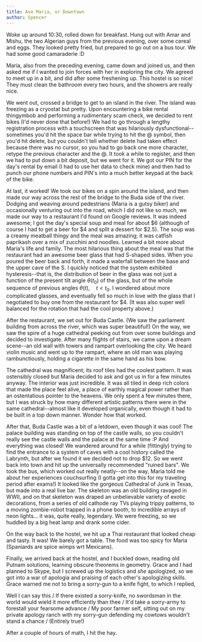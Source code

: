 ```yaml
---
title: Ave Maria, or Downtown
author: Spencer
---
```


Woke up around 10:30, rolled down for breakfast. Hung out with Amar and Mishu, the two Algerian guys from the previous evening, over some cereal and eggs. They looked pretty fried, but prepared to go out on a bus tour. We had some good camaraderie :D

Maria, also from the preceding evening, came down and joined us, and then asked me if I wanted to join forces with her in exploring the city. We agreed to meet up in a bit, and did after some freshening up. This hostel is so nice! They must clean the bathroom every two hours, and the showers are really nice.

We went out, crossed a bridge to get to an island in the river. The island was freezing as a cryostat but pretty. Upon encountering a bike rental thingymbob and performing a rudimentary scam check, we decided to rent bikes (I'd never done that before!) We had to go through a lengthy registration process with a touchscreen that was hilariously dysfunctional--sometimes you'd hit the space bar while trying to hit the @ symbol, then you'd hit delete, but you couldn't tell whether delete had taken effect because there was no cursor, so you had to go back one more character, retype the previous character and the @. It took a while to register, and then we had to put down a bit deposit, but we went for it. We got our PIN for the day's rental by email (I had to use her data to check mine) and then had to punch our phone numbers and PIN's into a much better keypad at the back of the bike.

At last, it worked! We took our bikes on a spin around the island, and then made our way across the rest of the bridge to the Buda side of the river. Dodging and weaving around pedestrians (Maria is a gutsy biker) and occasionally venturing out into the road, which I did not like so much, we made our way to a restaurant I'd found on Google reviews. It was indeed awesome; I got the day's special soup and meal for about $6 (although of course I had to get a beer for $4 and split a dessert for $2.5). The soup was a creamy meatball thingy and the meal was amazing; it was catfish paprikash over a mix of zucchini and noodles. Learned a bit more about Maria's life and family. The most hilarious thing about the meal was that the restaurant had an awesome beer glass that had S-shaped sides. When you poured the beer back and forth, it made a waterfall between the base and the upper cave of the S. I quickly noticed that the system exhibited hysteresis--that is, the distribution of beer in the glass was not just a function of the present tilt angle $\theta(t_0)$ of the glass, but of the whole sequence of previous angles $\theta(t), \quad t < t_0$. I wondered about more complicated glasses, and eventually fell so much in love with the glass that I negotiated to buy one from the restaurant for $4. (It was also super well balanced for the rotation that had the cool property above.)

After the restaurant, we set out for Buda Castle. (We saw the parliament building from across the river, which was super beautiful!) On the way, we saw the spire of a huge cathedral peeking out from over some buildings and decided to investigate. After many flights of stairs, we came upon a dream scene--an old wall with towers and rampart overlooking the city. We heard violin music and went up to the rampart, where an old man was playing rambunctiously, holding a cigarette in the same hand as his bow.

The cathedral was magnificent; its roof tiles had the coolest pattern. It was ostensibly closed but Maria decided to ask and got us in for a few minutes anyway. The interior was just incredible. It was all tiled in deep rich colors that made the place feel alive, a place of earthly magical power rather than an ostentatious pointer to the heavens. We only spent a few minutes there, but I was struck by how many different artistic patterns there were in the same cathedral--almost like it developed organically, even though it had to be built in a top down manner. Wonder how that worked.

After that, Buda Castle was a bit of a letdown, even though it was cool! The palace building was standing on top of the castle walls, so you couldn't really see the castle walls and the palace at the same time :P And everything was closed! We wandered around for a while (fittingly) trying to find the entrance to a system of caves with a cool history called the Labrynth, but after we found it we decided not to drop $12. So we went back into town and hit up the universally recommended "ruined bars". We took the bus, which worked out really neatly--on the way, Maria told me about her experiences couchsurfing (I gotta get into this for my traveling period after exams!) It looked like the gorgeous Cathedral of Junk in Texas, but made into a real live bar. The skeleton was an old building ravaged in WWII, and on that skeleton was draped an unbelievable variety of exotic decorations, from a series of old cathode ray TVs playing trippy patterns, to a moving zombie-robot trapped in a phone booth, to incredible arrays of neon lights... it was, quite really, legendary. We were freezing, so we huddled by a big heat lamp and drank some cider.

On the way back to the hostel, we hit up a Thai restaurant that looked cheap and tasty. It was! We barely got a table. The food was too spicy for Maria (Spaniards are spice wimps wrt Mexicans).

Finally, we arrived back at the hostel, and I buckled down, reading old Putnam solutions, learning obscure theorems in geometry. Grace and I had planned to Skype, but I screwed up the logistics and *she* apologized, so we got into a war of apologia and praising of each other's apologizing skills. Grace warned me not to bring a sorry-gun to a knife fight, to which I replied,

Well I can say this /
If there existed a sorry-knife, no swordsman in the world would wield it more efficiently than thee /
It'd take a sorry-army to forestall your fearsome advance /
My poor farmer self, sitting out on my private apology ranch with my sorry-gun defending my cowtows wouldn't stand a chance /
(Entirely true!)

After a couple of hours of math, I hit the hay.


